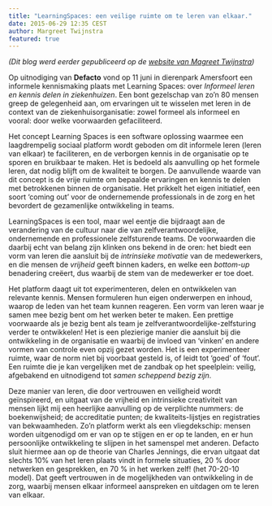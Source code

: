 ```yaml
---
title: "LearningSpaces: een veilige ruimte om te leren van elkaar."
date: 2015-06-29 12:35 CEST
author: Margreet Twijnstra
featured: true
---
```

_(Dit blog werd eerder gepubliceerd op de [website van Magreet Twijnstra](http://twijnstra.nu/learningspaces-een-veilige-ruimte-om-te-leren-van-elkaar/))_

Op uitnodiging van __Defacto__ vond op 11 juni in dierenpark Amersfoort een informele kennismaking plaats met Learning Spaces: over _Informeel leren en kennis delen in ziekenhuizen_. Een bont gezelschap van zo’n 80 mensen greep de gelegenheid aan, om ervaringen uit te wisselen met leren in de context van de ziekenhuisorganisatie: zowel formeel als informeel en vooral: door welke voorwaarden gefaciliteerd.

Het concept Learning Spaces is een software oplossing waarmee een laagdrempelig sociaal platform wordt geboden om dit informele leren (leren van elkaar) te faciliteren, en de verborgen kennis in de organisatie op te sporen en bruikbaar te maken. Het is bedoeld als aanvulling op het formele leren, dat nodig blijft om de kwaliteit te borgen. De aanvullende waarde van dit concept is de vrije ruimte om bepaalde ervaringen en kennis te delen met betrokkenen binnen de organisatie. Het prikkelt het eigen initiatief, een soort ‘coming out’ voor de ondernemende professionals in de zorg en het bevordert de gezamenlijke ontwikkeling in teams.

LearningSpaces is een tool, maar wel eentje die bijdraagt aan de verandering van de cultuur naar die van zelfverantwoordelijke, ondernemende en professionele zelfsturende teams. De voorwaarden die daarbij echt van belang zijn klinken ons bekend in de oren: het biedt een vorm van leren die aansluit bij de _intrinsieke motivatie_ van de medewerkers, en die mensen de _vrijheid_ geeft binnen kaders, en welke een _bottom-up_ benadering creëert, dus waarbij de stem van de medewerker er toe doet.

Het platform daagt uit tot experimenteren, delen en ontwikkelen van relevante kennis. Mensen formuleren hun eigen onderwerpen en inhoud, waarop de leden van het team kunnen reageren. Een vorm van leren waar je samen mee bezig bent om het werken beter te maken. Een prettige voorwaarde als je bezig bent als team je zelfverantwoordelijke-zelfsturing verder te ontwikkelen! Het is een plezierige manier die aansluit bij die ontwikkeling in de organisatie en waarbij de invloed van ‘vinken’ en andere vormen van controle even opzij gezet worden. Het is een experimenteer ruimte, waar de norm niet bij voorbaat gesteld is, of leidt tot ‘goed’ of ‘fout’. Een ruimte die je kan vergelijken met de zandbak op het speelplein: veilig, afgebakend en uitnodigend tot _samen scheppend bezig zijn_.

Deze manier van leren, die door vertrouwen en veiligheid wordt geïnspireerd, en uitgaat van de vrijheid en intrinsieke creativiteit van mensen lijkt mij een heerlijke aanvulling op de verplichte nummers: de boekenwijsheid; de accreditatie punten; de kwaliteits-lijstjes en registraties van bekwaamheden. Zo’n platform werkt als een vliegdekschip: mensen worden uitgenodigd om er van op te stijgen en er op te landen, en er hun persoonlijke ontwikkeling te slijpen in het samenspel met anderen.
Defacto sluit hiermee aan op de theorie van Charles Jennings, die ervan uitgaat dat slechts 10% van het leren plaats vindt in formele situaties, 20 % door netwerken en gesprekken, en 70 % in het werken zelf! (het 70-20-10 model).
Dat geeft vertrouwen in de mogelijkheden van ontwikkeling in de zorg, waarbij mensen elkaar informeel aanspreken en uitdagen om te leren van elkaar.


